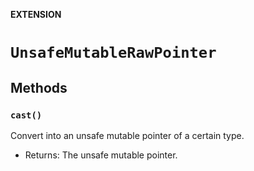 **EXTENSION**

# `UnsafeMutableRawPointer`

## Methods
### `cast()`

Convert into an unsafe mutable pointer of a certain type.
- Returns: The unsafe mutable pointer.
